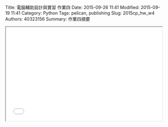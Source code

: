 Title: 電腦輔助設計與實習 作業四
Date: 2015-09-26 11:41
Modified: 2015-09-19 11:41
Category: Python
Tags: pelican, publishing
Slug: 2015cp_hw_w4
Authors: 40323156
Summary: 作業四摘要

<iframe src="40323156_cp_w4_p.html" width="500" height="300"></iframe>
